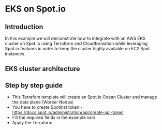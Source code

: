 # EKS on Spot.io

## Introduction

In this example we will demonstrate how to integrate with an AWS EKS cluster on Spot.io using Terraform and Cloudformation while leveraging Spot.io features in order to keep the cluster highly available on EC2 Spot instances.

## EKS cluster architecture


## Step by step guide

* This Terrafom template will create an Spot.io Ocean Cluster and manage the data plane (Worker Nodes)
* You have to create Spotinst token  - https://docs.spot.io/administration/api/create-api-token
* Fill the required fields in the example vars
* Apply the Terraform